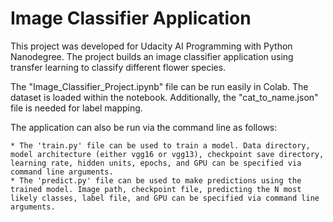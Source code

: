 # Image Classifier Application

This project was developed for Udacity AI Programming with Python Nanodegree. The project builds an image classifier application using transfer learning to classify different flower species.

The "Image_Classifier_Project.ipynb" file can be run easily in Colab. The dataset is loaded within the notebook. Additionally, the "cat_to_name.json" file is needed for label mapping. 

The application can also be run via the command line as follows:

    * The 'train.py' file can be used to train a model. Data directory, model architecture (either vgg16 or vgg13), checkpoint save directory, learning rate, hidden units, epochs, and GPU can be specified via command line arguments.
    * The 'predict.py' file can be used to make predictions using the trained model. Image path, checkpoint file, predicting the N most likely classes, label file, and GPU can be specified via command line arguments.    




